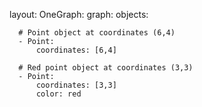 
<script src="https://kineticgraphs.org/js/kg.0.2.6.js"></script>

<div class="kg-container">
  
layout:
  OneGraph:
    graph:
      objects:

      # Point object at coordinates (6,4)
      - Point:
          coordinates: [6,4]

      # Red point object at coordinates (3,3)
      - Point:
          coordinates: [3,3]
          color: red

</div>
